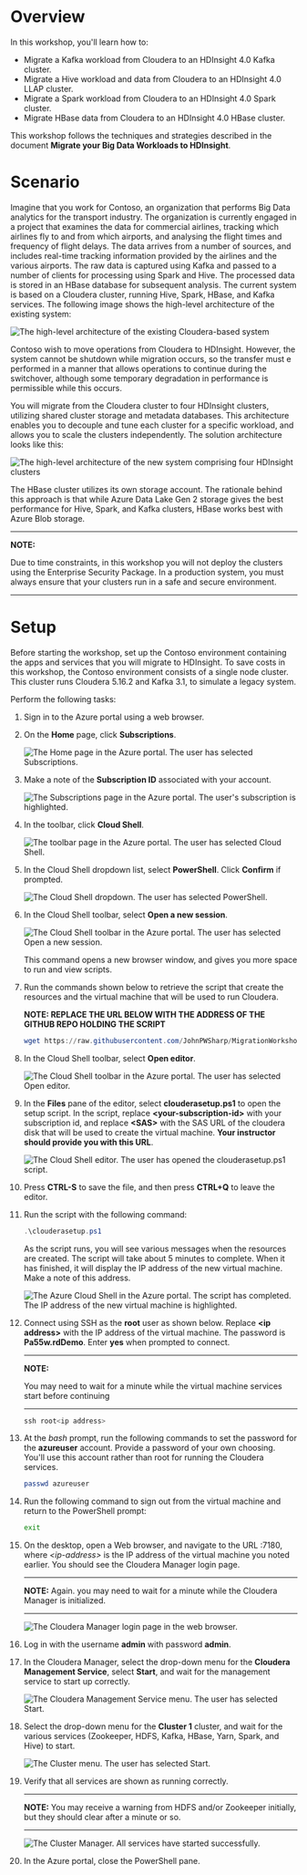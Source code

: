 # Overview

In this workshop, you'll learn how to:

- Migrate a Kafka workload from Cloudera to an HDInsight 4.0 Kafka cluster.
- Migrate a Hive workload and data from Cloudera to an HDInsight 4.0 LLAP cluster.
- Migrate a Spark workload from Cloudera to an HDInsight 4.0 Spark cluster.
- Migrate HBase data from Cloudera to an HDInsight 4.0 HBase cluster.

This workshop follows the techniques and strategies described in the document **Migrate your Big Data Workloads to HDInsight**.

# Scenario

Imagine that you work for Contoso, an organization that performs Big Data analytics for the transport industry. The organization is currently engaged in a project that examines the data for commercial airlines, tracking which airlines fly to and from which airports, and analysing the flight times and frequency of flight delays. The data arrives from a number of sources, and includes real-time tracking information provided by the airlines and the various airports. The raw data is captured using Kafka and passed to a number of clients for processing using Spark and Hive. The processed data is stored in an HBase database for subsequent analysis. The current system is based on a Cloudera cluster, running  Hive, Spark, HBase, and Kafka services. The following image shows the high-level architecture of the existing system:

![The high-level architecture of the existing Cloudera-based system](../Images/0-ClouderaSystem.png)

Contoso wish to move operations from Cloudera to HDInsight. However, the system cannot be shutdown while migration occurs, so the transfer must e performed in a manner that allows operations to continue during the switchover, although some temporary degradation in performance is permissible while this occurs.

You will migrate from the Cloudera cluster to four HDInsight clusters, utilizing shared cluster storage and metadata databases. This architecture enables you to decouple and tune each cluster for a specific workload, and allows you to scale the clusters independently. The solution architecture looks like this:

![The high-level architecture of the new system comprising four HDInsight clusters](../Images/0-HDInsightSystem.png)

The HBase cluster utilizes its own storage account. The rationale behind this approach is that while Azure Data Lake Gen 2 storage gives the best performance for Hive, Spark, and Kafka clusters, HBase works best with Azure Blob storage.

---

**NOTE:** 

Due to time constraints, in this workshop you will not deploy the clusters using the Enterprise Security Package. In a production system, you must always ensure that your clusters run in a safe and secure environment.

---

# Setup

Before starting the workshop, set up the Contoso environment containing the apps and services that you will migrate to HDInsight. To save costs in this workshop, the Contoso environment consists of a single node cluster. This cluster runs Cloudera 5.16.2 and Kafka 3.1, to simulate a legacy system.

Perform the following tasks:

1. Sign in to the Azure portal using a web browser.

1. On the **Home** page, click **Subscriptions**.

    ![The **Home** page in the Azure portal. The user has selected **Subscriptions**.](../Images/0-PortalHome.png)

1. Make a note of the **Subscription ID** associated with your account.

    ![The **Subscriptions** page in the Azure portal. The user's subscription is highlighted.](../Images/0-Subscriptions.png)

1. In the toolbar, click **Cloud Shell**.

    ![The toolbar page in the Azure portal. The user has selected **Cloud Shell**.](../Images/0-CloudShell.png)

1. In the Cloud Shell dropdown list, select **PowerShell**. Click **Confirm** if prompted.

    ![The Cloud Shell dropdown. The user has selected **PowerShell**.](../Images/0-PowerShell.png)

1. In the Cloud Shell toolbar, select **Open a new session**.

    ![The Cloud Shell toolbar in the Azure portal. The user has selected **Open a new session**.](../Images/0-NewSession.png)

    This command opens a new browser window, and gives you more space to run and view scripts.

1. Run the commands shown below to retrieve the script that create the resources and the virtual machine that will be used to run Cloudera.

    **NOTE: REPLACE THE URL BELOW WITH THE ADDRESS OF THE GITHUB REPO HOLDING THE SCRIPT**
    ```PowerShell
    wget https://raw.githubusercontent.com/JohnPWSharp/MigrationWorkshop/main/clouderasetup.ps1
    ```

1. In the Cloud Shell toolbar, select **Open editor**.

    ![The Cloud Shell toolbar in the Azure portal. The user has selected **Open editor**.](../Images/0-OpenEditor.png)

1. In the **Files** pane of the editor, select **clouderasetup.ps1** to open the setup script. In the script, replace **\<your-subscription-id\>** with your subscription id, and replace **\<SAS\>** with the SAS URL of the cloudera disk that will be used to create the virtual machine. **Your instructor should provide you with this URL**.


    ![The Cloud Shell editor. The user has opened the **clouderasetup.ps1** script.](../Images/0-EditFile.png)


1. Press **CTRL-S** to save the file, and then press **CTRL+Q** to leave the editor.

1. Run the script with the following command:

    ```PowerShell
    .\clouderasetup.ps1
    ```

    As the script runs, you will see various messages when the resources are created. The script will take about 5 minutes to complete. When it has finished, it will display the IP address of the new virtual machine. Make a note of this address.

    ![The Azure Cloud Shell in the Azure portal. The script has completed. The IP address of the new virtual machine is highlighted.](../Images/0-ScriptCompleted.png)

1. Connect using SSH as the **root** user as shown below. Replace **\<ip address\>** with the IP address of the virtual machine. The password is **Pa55w.rdDemo**. Enter **yes** when prompted to connect.

    ---

    **NOTE:** 
    
    You may need to wait for a minute while the virtual machine services start before continuing

    ---

    ```PowerShell
    ssh root<ip address>
    ```

1. At the *bash* prompt, run the following commands to set the password for the **azureuser** account. Provide a password of your own choosing. You'll use this account rather than root for running the Cloudera services.

    ```bash
    passwd azureuser
    ```

1. Run the following command to sign out from the virtual machine and return to the PowerShell prompt:

    ```bash
    exit
    ```

1. On the desktop, open a Web browser, and navigate to the URL <ip-address>:7180, where *\<ip-address\>* is the IP address of the virtual machine you noted earlier. You should see the Cloudera Manager login page.

    ---

    **NOTE:** 
    Again. you may need to wait for a minute while the Cloudera Manager is initialized.
    
    ---
    
    ![The Cloudera Manager login page in the web browser.](../Images/0-Cloudera-Login.png)

1. Log in with the username **admin** with password **admin**.

1. In the Cloudera Manager, select the drop-down menu for the **Cloudera Management Service**, select **Start**, and wait for the management service to start up correctly.

    ![The Cloudera Management Service menu. The user has selected **Start**.](../Images/0-Start-Cloudera-Manager.png)

1. Select the drop-down menu for the **Cluster 1** cluster, and wait for the various services (Zookeeper, HDFS, Kafka, HBase, Yarn, Spark, and Hive) to start.

    ![The Cluster menu. The user has selected **Start**.](../Images/0-Start-Cloudera-Services.png)

1. Verify that all services are shown as running correctly.

    ---

    **NOTE:** 
    You may receive a warning from HDFS and/or Zookeeper initially, but they should clear after a minute or so.

    ---

    ![The Cluster Manager. All services have started successfully.](../Images/0-Cloudera-Services-Running.png)

1. In the Azure portal, close the PowerShell pane.









